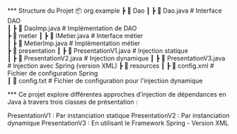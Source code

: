 *** Structure du Projet
📦 org.example
 ┣ 📂 Dao
 ┃ ┣ 📜 Dao.java          # Interface DAO  
 ┃ ┣ 📜 DaoImp.java       # Implémentation de DAO  
 ┣ 📂 metier
 ┃ ┣ 📜 IMetier.java      # Interface métier  
 ┃ ┣ 📜 MetierImp.java    # Implémentation métier  
 ┣ 📂 presentation
 ┃ ┣ 📜 PresentationV1.java  # Injection statique  
 ┃ ┣ 📜 PresentationV2.java  # Injection dynamique 
 ┃ ┣ 📜 PresentationV3.java  # Injection avec Spring (version XML) 
 ┣ 📂 resources
 ┃ ┣ 📜 config.xml         # Fichier de configuration Spring  
 ┃ 📜 config.txt         # Fichier de configuration pour l'injection dynamique  





*** Ce projet explore différentes approches d’injection de dépendances en Java à travers trois classes de présentation :

PresentationV1 : Par instanciation statique
PresentationV2 : Par instanciation dynamique
PresentationV3 :  En utilisant le Framework Spring
                 - Version XML

